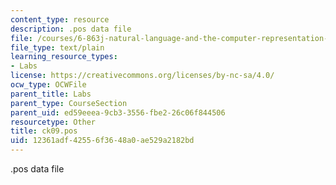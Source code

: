 ```yaml
---
content_type: resource
description: .pos data file
file: /courses/6-863j-natural-language-and-the-computer-representation-of-knowledge-spring-2003/12361adf42556f3648a0ae529a2182bd_ck09.pos
file_type: text/plain
learning_resource_types:
- Labs
license: https://creativecommons.org/licenses/by-nc-sa/4.0/
ocw_type: OCWFile
parent_title: Labs
parent_type: CourseSection
parent_uid: ed59eeea-9cb3-3556-fbe2-26c06f844506
resourcetype: Other
title: ck09.pos
uid: 12361adf-4255-6f36-48a0-ae529a2182bd
---
```

.pos data file